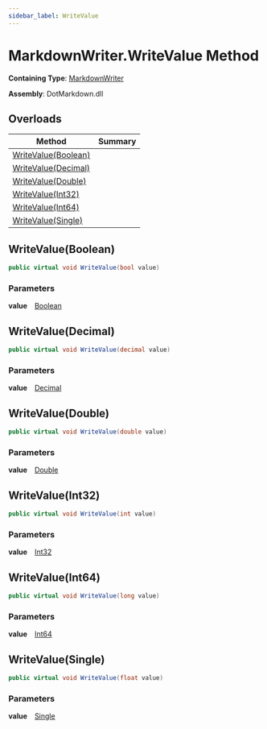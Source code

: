 ```yaml
---
sidebar_label: WriteValue
---
```


# MarkdownWriter\.WriteValue Method

**Containing Type**: [MarkdownWriter](../index.md)

**Assembly**: DotMarkdown\.dll

## Overloads

| Method | Summary |
| ------ | ------- |
| [WriteValue(Boolean)](#DotMarkdown_MarkdownWriter_WriteValue_System_Boolean_) | |
| [WriteValue(Decimal)](#DotMarkdown_MarkdownWriter_WriteValue_System_Decimal_) | |
| [WriteValue(Double)](#DotMarkdown_MarkdownWriter_WriteValue_System_Double_) | |
| [WriteValue(Int32)](#DotMarkdown_MarkdownWriter_WriteValue_System_Int32_) | |
| [WriteValue(Int64)](#DotMarkdown_MarkdownWriter_WriteValue_System_Int64_) | |
| [WriteValue(Single)](#DotMarkdown_MarkdownWriter_WriteValue_System_Single_) | |

## WriteValue\(Boolean\) <a id="DotMarkdown_MarkdownWriter_WriteValue_System_Boolean_"></a>

```csharp
public virtual void WriteValue(bool value)
```

### Parameters

**value** &ensp; [Boolean](https://docs.microsoft.com/en-us/dotnet/api/system.boolean)

## WriteValue\(Decimal\) <a id="DotMarkdown_MarkdownWriter_WriteValue_System_Decimal_"></a>

```csharp
public virtual void WriteValue(decimal value)
```

### Parameters

**value** &ensp; [Decimal](https://docs.microsoft.com/en-us/dotnet/api/system.decimal)

## WriteValue\(Double\) <a id="DotMarkdown_MarkdownWriter_WriteValue_System_Double_"></a>

```csharp
public virtual void WriteValue(double value)
```

### Parameters

**value** &ensp; [Double](https://docs.microsoft.com/en-us/dotnet/api/system.double)

## WriteValue\(Int32\) <a id="DotMarkdown_MarkdownWriter_WriteValue_System_Int32_"></a>

```csharp
public virtual void WriteValue(int value)
```

### Parameters

**value** &ensp; [Int32](https://docs.microsoft.com/en-us/dotnet/api/system.int32)

## WriteValue\(Int64\) <a id="DotMarkdown_MarkdownWriter_WriteValue_System_Int64_"></a>

```csharp
public virtual void WriteValue(long value)
```

### Parameters

**value** &ensp; [Int64](https://docs.microsoft.com/en-us/dotnet/api/system.int64)

## WriteValue\(Single\) <a id="DotMarkdown_MarkdownWriter_WriteValue_System_Single_"></a>

```csharp
public virtual void WriteValue(float value)
```

### Parameters

**value** &ensp; [Single](https://docs.microsoft.com/en-us/dotnet/api/system.single)